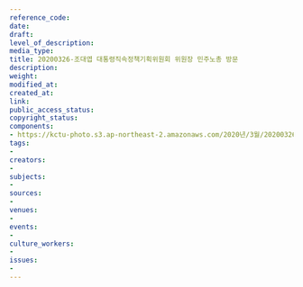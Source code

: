 ```yaml
---
reference_code: 
date: 
draft: 
level_of_description: 
media_type: 
title: 20200326-조대엽 대통령직속정책기획위원회 위원장 민주노총 방문
description: 
weight: 
modified_at: 
created_at: 
link: 
public_access_status: 
copyright_status: 
components:
- https://kctu-photo.s3.ap-northeast-2.amazonaws.com/2020년/3월/20200326-조대엽+대통령직속정책기획위원회+위원장+민주노총+방문/2_CTU4590.jpg
tags:
- 
creators:
- 
subjects:
- 
sources:
- 
venues:
- 
events:
- 
culture_workers:
- 
issues:
- 
---
```

